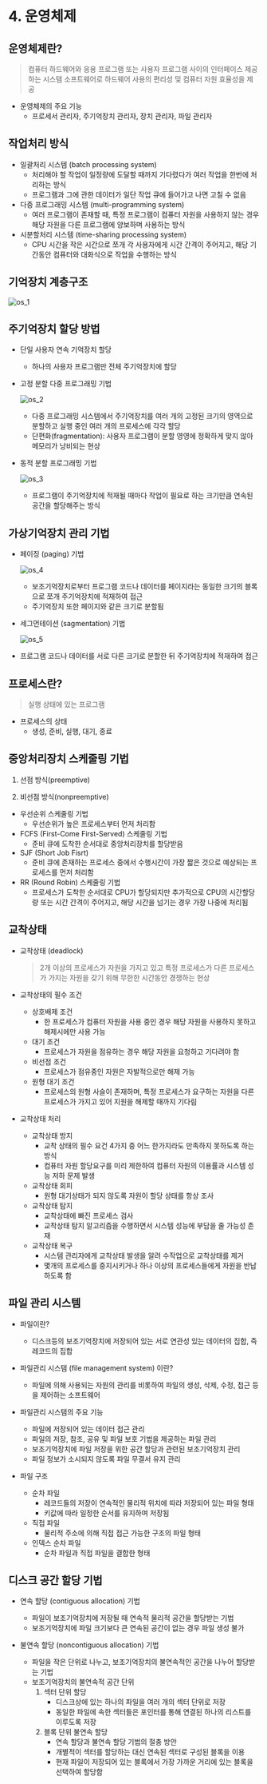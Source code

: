 # 4. 운영체제

## 운영체제란?

> 컴퓨터 하드웨어와 응용 프로그램 또는 사용자 프로그램 사이의 인터페이스 제공하는 시스템 소프트웨어로 하드웨어 사용의 편리성 및 컴퓨터 자원 효율성을 제공

- 운영체제의 주요 기능
    - 프로세서 관리자, 주기억장치 관리자, 장치 관리자, 파일 관리자

## 작업처리 방식

- 일괄처리 시스템 (batch processing system)
    - 처리해야 할 작업이 일정량에 도달할 때까지 기다렸다가 여러 작업을 한번에 처리하는 방식
    - 프로그램과 그에 관한 데이터가 일단 작업 큐에 들어가고 나면 고칠 수 없음
- 다중 프로그래밍 시스템 (multi-programming system)
    - 여러 프로그램이 존재할 때, 특정 프로그램이 컴퓨터 자원을 사용하지 않는 경우 해당 자원을 다른 프로그램에 양보하며 사용하는 방식
- 시분할처리 시스템 (time-sharing processing system)
    - CPU 시간을 작은 시간으로 쪼개 각 사용자에게 시간 간격이 주어지고, 해당 기간동안 컴퓨터와 대화식으로 작업을 수행하는 방식

## 기억장치 계층구조

![os_1](images/os_1.png)

## 주기억장치 할당 방법

- 단일 사용자 연속 기억장치 할당
    - 하나의 사용자 프로그램만 전체 주기억장치에 할당

- 고정 분할 다중 프로그래밍 기법
    
    ![os_2](images/os_2.png)
    
    - 다중 프로그래밍 시스템에서 주기억장치를 여러 개의 고정된 크기의 영역으로 분할하고 실행 중인 여러 개의 프로세스에 각각 할당
    - 단편화(fragmentation): 사용자 프로그램이 분할 영영에 정확하게 맞지 않아 메모리가 낭비되는 현상

- 동적 분할 프로그래밍 기법
    
    ![os_3](images/os_3.png)
    
    - 프로그램이 주기억장치에 적재될 때마다 작업이 필요로 하는  크기만큼 연속된 공간을 할당해주는 방식

## 가상기억장치 관리 기법

- 페이징 (paging) 기법
    
    ![os_4](images/os_4.png)
    
    - 보조기억장치로부터 프로그램 코드나 데이터를 페이지라는 동일한 크기의 블록으로 쪼개 주기억장치에 적재하여 접근
    - 주기억장치 또한 페이지와 같은 크기로 분할됨

- 세그먼테이션 (sagmentation) 기법
    
    ![os_5](images/os_5.png)
    
- 프로그램 코드나 데이터를 서로 다른 크기로 분할한 뒤 주기억장치에 적재하여 접근

## 프로세스란?

> 실행 상태에 있는 프로그램
 
- 프로세스의 상태
    - 생성, 준비, 실행, 대기, 종료

## 중앙처리장치 스케줄링 기법

1. 선점 방식(preemptive)

2. 비선점 방식(nonpreemptive)

- 우선순위 스케줄링 기법
    - 우선순위가 높은 프로세스부터 먼저 처리함
- FCFS (First-Come First-Served) 스케줄링 기법
    - 준비 큐에 도착한 순서대로 중앙처리장치를 할당받음
- SJF (Short Job Fisrt)
    - 준비 큐에 존재하는 프로세스 중에서 수행시간이 가장 짧은 것으로 예상되는 프로세스를 먼저 처리함
- RR (Round Robin) 스케줄링 기법
    - 프로세스가 도착한 순서대로 CPU가 할당되지만 추가적으로 CPU의 시간할당량 또는 시간 간격이 주어지고, 해당 시간을 넘기는 경우 가장 나중에 처리됨

## 교착상태

- 교착상태 (deadlock)
    
    > 2개 이상의 프로세스가 자원을 가지고 있고 특정 프로세스가 다른 프로세스가 가지는 자원을 갖기 위해 무한한 시간동안 경쟁하는 현상

- 교착상태의 필수 조건
    - 상호배제 조건
        - 한 프로세스가 컴퓨터 자원을 사용 중인 경우 해당 자원을 사용하지 못하고 해제시에만 사용 가능
    - 대기 조건
        - 프로세스가 자원을 점유하는 경우 해당 자원을 요청하고 기다려야 함
    - 비선점 조건
        - 프로세스가 점유중인 자원은 자발적으로만 해제 가능
    - 원형 대기 조건
        - 프로세스의 원형 사슬이 존재하며, 특정 프로세스가 요구하는 자원을 다른 프로세스가 가지고 있어 지원을 해제할 때까지 기다림

- 교착상태 처리
    - 교착상태 방지
        - 교착 상태의 필수 요건 4가지 중 어느 한가지라도 만족하지 못하도록 하는 방식
        - 컴퓨터 자원 할당요구를 미리 제한하여 컴퓨터 자원의 이용률과 시스템 성능 저하 문제 발생
    - 교착상태 회피
        - 원형 대기상태가 되지 않도록 자원이 할당 상태를 항상 조사
    - 교착상태 탐지
        - 교착상태에 빠진 프로세스 검사
        - 교착상태 탐지 알고리즘을 수행하면서 시스템 성능에 부담을 줄 가능성 존재
    - 교착상태 복구
        - 시스템 관리자에게 교착상태 발생을 알려 수작업으로 교착상태를 제거
        - 몇개의 프로세스를 중지시키거나 하나 이상의 프로세스들에게 자원을 반납하도록 함

## 파일 관리 시스템

- 파일이란?
    - 디스크등의 보조기억장치에 저장되어 있는 서로 연관성 있는 데이터의 집합, 즉 레코드의 집합

- 파일관리 시스템 (file management system) 이란?
    - 파일에 의해 사용되는 자원의 관리를 비롯하여 파일의 생성, 삭제, 수정, 접근 등을 제어하는 소프트웨어

- 파일관리 시스템의 주요 기능
    - 파일에 저장되어 있는 데이터 접근 관리
    - 파일의 저장, 참조, 공유 및 파일 보호 기법을 제공하는 파일 관리
    - 보조기억장치에 파일 저장을 위한 공간 할당과 관련된 보조기억장치 관리
    - 파일 정보가 소시되지 않도록 파일 무결서 유지 관리

- 파일 구조
    - 순차 파일
        - 레코드들의 저장이 연속적인 물리적 위치에 따라 저장되어 있는 파일 형태
        - 키값에 따라 일정한 순서를 유지하며 저장됨
    - 직접 파일
        - 물리적 주소에 의해 직접 접근 가능한 구조의 파일 형태
    - 인덱스 순차 파일
        - 순차 파일과 직접 파일을 결합한 형태

## 디스크 공간 할당 기법

- 연속 할당 (contiguous allocation) 기법
    - 파일이 보조기억장치에 저장될 때 연속적 물리적 공간을 할당받는 기법
    - 보조기억장치에 파일 크기보다 큰 연속된 공간이 없는 경우 파일 생성 불가

- 불연속 할당 (noncontiguous allocation) 기법
    - 파일을 작은 단위로 나누고, 보조기억장치의 불연속적인 공간을 나누어 할당받는 기법
    - 보조기억장치의 불연속적 공간 단위
        1. 섹터 단위 할당
            - 디스크상에 있는 하나의 파일을 여러 개의 섹터 단위로 저장
            - 동일한 파일에 속한 섹터들은 포인터를 통해 연결된 하나의 리스트를 이루도록 저장
        2. 블록 단위 불연속 할당
            - 연속 할당과 불연속 할당 기법의 절충 방안
            - 개별적이 섹터를 할당하는 대신 연속된 섹터로 구성된 블록을 이용
            - 현재 파일이 저장되어 있는 블록에서 가장 가까운 거리에 있는 블록을 선택하여 할당함

